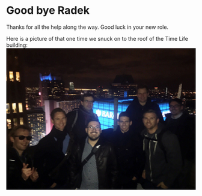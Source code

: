 # Good bye Radek

Thanks for all the help along the way. Good luck in your new role.

Here is a picture of that one time we snuck on to the roof of the Time Life building:
![ontopoftheworld](OnTopOfTheWorld.jpg)
